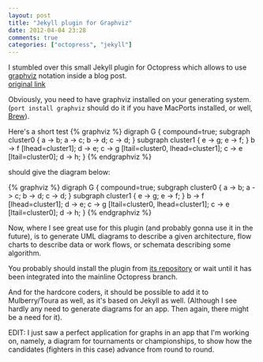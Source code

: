 ```yaml
---
layout: post
title: "Jekyll plugin for Graphviz"
date: 2012-04-04 23:28
comments: true
categories: ["octopress", "jekyll"]
---
```


I stumbled over this small Jekyll plugin for Octopress
which allows to use [graphviz](http://www.graphviz.org/) notation inside a blog post.  
[original link](http://dryman.github.com/blog/2012/04/04/jekyll-graphviz-plugin/)

Obviously, you need to have graphviz installed on your generating system.
(`port install graphviz` should do it if you have MacPorts installed, or well, [Brew](http://mxcl.github.com/homebrew/)).

Here's a short test
    {\% graphviz \%}
      digraph G {
      compound=true;
      subgraph cluster0 {
        a -> b;
        a -> c;
        b -> d;
        c -> d;
      }
      subgraph cluster1 {
        e -> g;
        e -> f;
      }
      b -> f [lhead=cluster1];
      d -> e;
      c -> g [ltail=cluster0, lhead=cluster1];
      c -> e [ltail=cluster0];
      d -> h;
    }
    {\% endgraphviz \%}

should give the diagram below:

{% graphviz %}
digraph G {
  compound=true;
  subgraph cluster0 {
  a -> b;
  a -> c;
  b -> d;
  c -> d;
  }
  subgraph cluster1 {
  e -> g;
  e -> f;
  }
  b -> f [lhead=cluster1];
  d -> e;
  c -> g [ltail=cluster0, lhead=cluster1];
  c -> e [ltail=cluster0];
  d -> h;
}
{% endgraphviz %}

Now, where I see great use for this plugin (and probably gonna use it in the future), is to generate UML diagrams to describe a given architecture, flow charts to describe data or work flows, or schemata describing some algorithm.

You probably should install the plugin from
[its repository](https://github.com/dryman/dryman.github.com/blob/src/plugins/graphviz_block.rb)
or wait until it has been integrated into the mainline Octopress branch.


And for the hardcore coders, it should be possible to add it to Mulberry/Toura as well, as it's based on Jekyll as well.
(Although I see hardly any need to generate diagrams for an app. Then again, there might be a need for it).

EDIT: I just saw a perfect application for graphs in an app that I'm working on, namely, a diagram for tournaments or championships, to show how the candidates (fighters in this case) advance from round to round.

